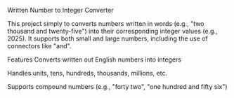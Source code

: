 Written Number to Integer Converter

This project simply to converts numbers written in words (e.g., "two thousand and twenty-five") into their corresponding integer values (e.g., 2025). It supports both small and large numbers, including the use of connectors like "and".

Features
Converts written out English numbers into integers

Handles units, tens, hundreds, thousands, millions, etc.

Supports compound numbers (e.g., "forty two", "one hundred and fifty six")
